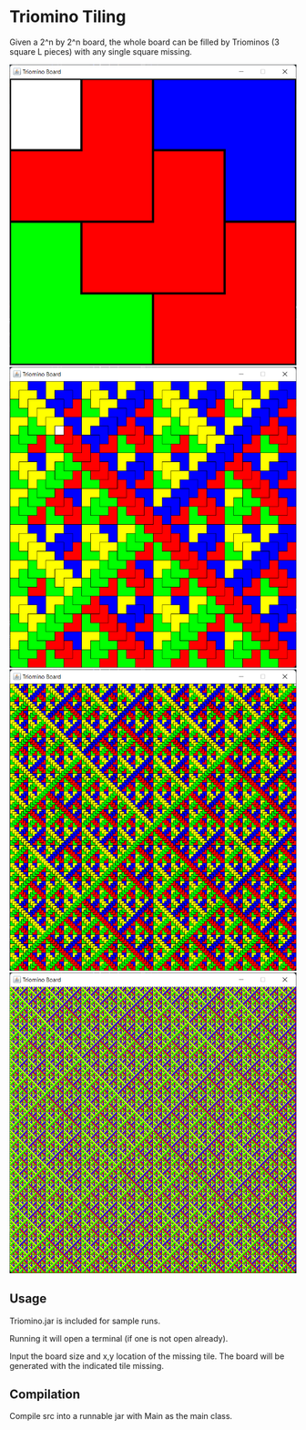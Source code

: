 # Triomino Tiling

Given a 2^n by 2^n board, the whole board can be filled by Triominos (3 square L pieces) with any single square missing.

![board-small](imgs/1.png)
![board-med](imgs/2.png)
![board-large](imgs/3.png)
![board-huge](imgs/4.png)

## Usage

Triomino.jar is included for sample runs.

Running it will open a terminal (if one is not open already).

Input the board size and x,y location of the missing tile.
The board will be generated with the indicated tile missing.

## Compilation

Compile src into a runnable jar with Main as the main class.
